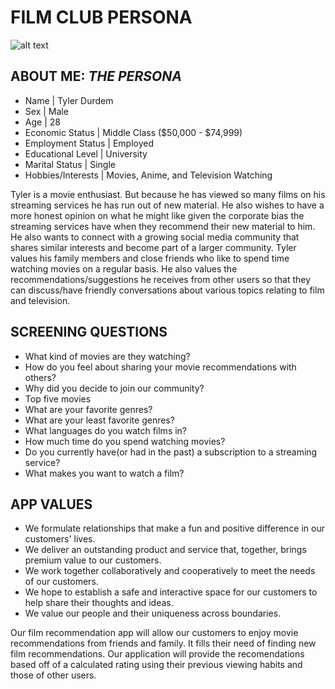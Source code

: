 # **FILM CLUB PERSONA**

![alt text](https://img.freepik.com/free-photo/a-man-in-a-bedroom-at-home-in-front-of-a-laptop-watching-movies-at-night_163305-16739.jpg?size=664&ext=jpg)

##  ABOUT ME: *THE PERSONA*
- Name              |   Tyler Durdem
- Sex               |   Male
- Age               |   28
- Economic Status   |   Middle Class ($50,000 - $74,999)
- Employment Status |   Employed
- Educational Level |   University
- Marital Status   |   Single
- Hobbies/Interests |   Movies, Anime, and Television Watching

Tyler is a movie enthusiast.  But because he has viewed so many films on his streaming services he has run out of new material.  He also wishes to have a more honest opinion on what he might like given the corporate bias the streaming services have when they recommend their new material to him.  He also wants to connect with a growing social media community that shares similar interests and become part of a larger community. Tyler values his family members and close friends who like to spend time watching movies on a regular basis. He also values the recommendations/suggestions he receives from other users so that they can discuss/have friendly conversations about various topics relating to film and television.  

## SCREENING QUESTIONS
- What kind of movies are they watching?
- How do you feel about sharing your movie recommendations with others?
- Why did you decide to join our community?
- Top five movies
- What are your favorite genres?
- What are your least favorite genres?
- What languages do you watch films in?
- How much time do you spend watching movies?
- Do you currently have(or had in the past) a subscription to a streaming service?
- What makes you want to watch a film?

## APP VALUES
- We formulate relationships that make a fun and positive difference in our customers' lives.
- We deliver an outstanding product and service that, together, brings premium value to our customers.
- We work together collaboratively and cooperatively to meet the needs of our customers.
- We hope to establish a safe and interactive space for our customers to help share their thoughts and ideas.
- We value our people and their uniqueness across boundaries. 

Our film recommendation app will allow our customers to enjoy movie recommendations from friends and family. It fills their need of finding new film recommendations.  Our application will provide the recomendations based off of a calculated rating using their previous viewing habits and those of other users.    
